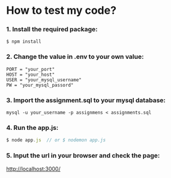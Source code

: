 # How to test my code?

### 1. Install the required package:
```
$ npm install 
```

### 2. Change the value in .env to your own value:
```
PORT = "your_port"
HOST = "your_host"
USER = "your_mysql_username"
PW = "your_mysql_passord"
```

### 3. Import the assignment.sql to your mysql database:
```
mysql -u your_username -p assignmens < assignments.sql
```
### 4. Run the app.js:
```js
$ node app.js  // or $ nodemon app.js
```

### 5. Input the url in your browser and check the page:
[http://localhost:3000/](http://localhost:3000/)
